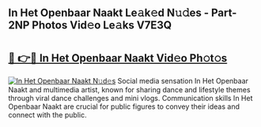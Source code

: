 ## In Het Openbaar Naakt Le𝚊k𝚎d N𝚞𝚍es - Part-2NP Photos Vid𝚎o Le𝚊ks V7E3Q

# <h2><a href="http://fb7x5h.evod.top/?m=In+Het+Openbaar+Naakt">🔗 👉🔴 In Het Openbaar Naakt Vid𝚎o Ph𝚘t𝚘s</a></h2>

[![In Het Openbaar Naakt N𝚞d𝚎s](https://i.imgur.com/8V9OHl7.gif)](http://fb7x5h.evod.top/?m=In+Het+Openbaar+Naakt)
Social media sensation In Het Openbaar Naakt and multimedia artist, known for sharing dance and lifestyle themes through viral dance challenges and mini vlogs. Communication skills In Het Openbaar Naakt are crucial for public figures to convey their ideas and connect with the public. 
